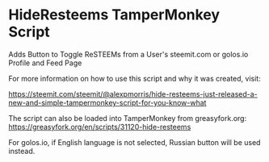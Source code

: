 # HideResteems TamperMonkey Script
Adds Button to Toggle ReSTEEMs from a User's steemit.com or golos.io Profile and Feed Page

For more information on how to use this script and why it was created, visit:

https://steemit.com/steemit/@alexpmorris/hide-resteems-just-released-a-new-and-simple-tampermonkey-script-for-you-know-what

The script can also be loaded into TamperMonkey from greasyfork.org: https://greasyfork.org/en/scripts/31120-hide-resteems

For golos.io, if English language is not selected, Russian button will be used instead.
